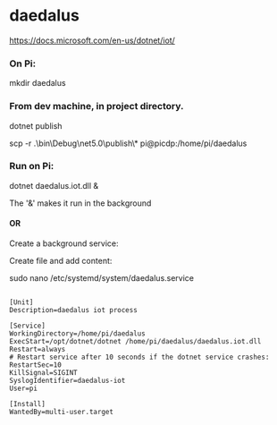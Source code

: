 # daedalus

https://docs.microsoft.com/en-us/dotnet/iot/

### On Pi:
mkdir daedalus

### From dev machine, in project directory.
dotnet publish

scp -r .\bin\Debug\net5.0\publish\\* pi@picdp:/home/pi/daedalus

### Run on Pi:
dotnet daedalus.iot.dll &

The '&' makes it run in the background

#### OR 
Create a background service:

Create file and add content:

sudo nano /etc/systemd/system/daedalus.service

<pre>
<code>
[Unit]
Description=daedalus iot process

[Service]
WorkingDirectory=/home/pi/daedalus
ExecStart=/opt/dotnet/dotnet /home/pi/daedalus/daedalus.iot.dll
Restart=always
# Restart service after 10 seconds if the dotnet service crashes:
RestartSec=10
KillSignal=SIGINT
SyslogIdentifier=daedalus-iot
User=pi

[Install]
WantedBy=multi-user.target

</pre>
</code>




